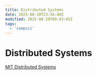 ```yaml
---
title: Distributed Systems
date: 2025-08-28T23:34:40Z
modified: 2025-08-29T09:43:45Z
tags:
  - 'compsci'
---
```


# Distributed Systems

[MIT Distributed Systems](https://www.youtube.com/playlist?list=PLrw6a1wE39_tb2fErI4-WkMbsvGQk9_UB)
